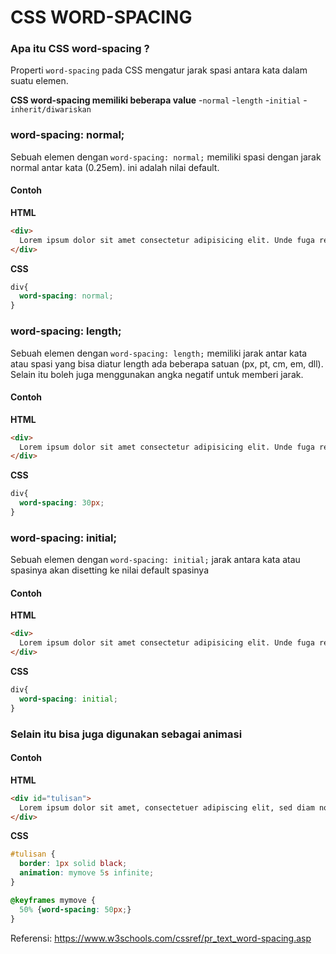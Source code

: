 # CSS WORD-SPACING
### Apa itu CSS word-spacing ?

Properti ```word-spacing``` pada CSS mengatur jarak spasi antara kata dalam suatu elemen.

**CSS word-spacing memiliki beberapa value**
-```normal```
-```length```
-```initial```
-```inherit/diwariskan```

### word-spacing: normal;

Sebuah elemen dengan ```word-spacing: normal;``` memiliki spasi dengan jarak normal antar kata (0.25em). ini adalah nilai default.
#### Contoh

**HTML**
```html
<div>
  Lorem ipsum dolor sit amet consectetur adipisicing elit. Unde fuga reprehenderit earum natus cupiditate deleniti ratione perspiciatis repudiandae laudantium vero. Reiciendis molestias ut exercitationem quasi rerum a quaerat sit! Assumenda!
</div>
```
**CSS**
```css
div{
  word-spacing: normal;
}
```

### word-spacing: length;

Sebuah elemen dengan ```word-spacing: length;``` memiliki jarak antar kata atau spasi yang bisa diatur length ada beberapa satuan (px, pt, cm, em, dll). Selain itu boleh juga menggunakan angka negatif untuk memberi jarak.
#### Contoh

**HTML**
```html
<div>
  Lorem ipsum dolor sit amet consectetur adipisicing elit. Unde fuga reprehenderit earum natus cupiditate deleniti ratione perspiciatis repudiandae laudantium vero. Reiciendis molestias ut exercitationem quasi rerum a quaerat sit! Assumenda!
</div>
```
**CSS**
```css
div{
  word-spacing: 30px;
}
```

### word-spacing: initial;

Sebuah elemen dengan ```word-spacing: initial;``` jarak antara kata atau spasinya akan disetting ke nilai default spasinya
#### Contoh

**HTML**
```html
<div>
  Lorem ipsum dolor sit amet consectetur adipisicing elit. Unde fuga reprehenderit earum natus cupiditate deleniti ratione perspiciatis repudiandae laudantium vero. Reiciendis molestias ut exercitationem quasi rerum a quaerat sit! Assumenda!
</div>
```
**CSS**
```css
div{
  word-spacing: initial;
}
```

### Selain itu bisa juga digunakan sebagai animasi 
#### Contoh 

**HTML**
```html
<div id="tulisan">
  Lorem ipsum dolor sit amet, consectetuer adipiscing elit, sed diam nonummy nibh euismod tincidunt ut laoreet dolore magna aliquam erat volutpat. Ut wisi enim ad minim veniam, quis nostrud exerci tation ullamcorper suscipit lobortis nisl ut aliquip ex ea commodo consequat. Duis autem vel eum iriure dolor in hendrerit in vulputate velit esse molestie consequat, vel illum dolore eu feugiat nulla facilisis at vero eros et accumsan et iusto odio dignissim qui blandit praesent luptatum zzril delenit augue duis dolore te feugait nulla facilisi. Nam liber tempor cum soluta nobis eleifend option congue nihil imperdiet doming id quod mazim placerat facer possim assum. Typi non habent claritatem insitam; est usus legentis in iis qui facit eorum claritatem. Investigationes demonstraverunt lectores legere me lius quod ii legunt saepius.
</div>
```
**CSS**
```css
#tulisan {
  border: 1px solid black;
  animation: mymove 5s infinite;
}

@keyframes mymove {
  50% {word-spacing: 50px;}
}
```

Referensi: https://www.w3schools.com/cssref/pr_text_word-spacing.asp







